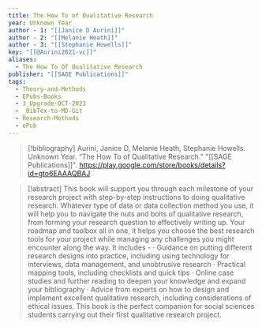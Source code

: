```yaml
---
title: The How To of Qualitative Research
year: Unknown Year
author - 1: "[[Janice D Aurini]]"
author - 2: "[[Melanie Heath]]"
author - 3: "[[Stephanie Howells]]"
key: "[[@Aurini2021-vc]]"
aliases:
  - The How To Of Qualitative Research
publisher: "[[SAGE Publications]]"
tags:
  - Theory-and-Methods
  - EPubs-Books
  - 3_Upgrade-OCT-2023
  - _BibTex-to-MD-Git
  - Research-Methods
  - ePub
---
```


> [!bibliography]
> Aurini, Janice D, Melanie Heath, Stephanie Howells. Unknown Year. “The How To of Qualitative Research.” "[[SAGE Publications]]". https://play.google.com/store/books/details?id=gto6EAAAQBAJ

> [!abstract]
> This book will support you through each milestone of your research project with step-by-step instructions to doing qualitative research. Whatever type of data or data collection method you use, it will help you to navigate the nuts and bolts of qualitative research, from forming your research question to effectively writing up. Your roadmap and toolbox all in one, it helps you choose the best research tools for your project while managing any challenges you might encounter along the way. It includes -  · Guidance on putting different research designs into practice, including using technology for interviews, data management, and unobtrusive research · Practical mapping tools, including checklists and quick tips · Online case studies and further reading to deepen your knowledge and expand your bibliography · Advice from experts on how to design and implement excellent qualitative research, including considerations of ethical issues. This book is the perfect companion for social sciences students carrying out their first qualitative research project.